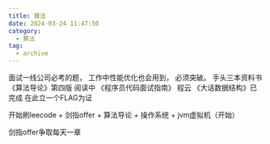 ```yaml
---
title: 算法
date: 2024-03-24 11:47:50
category:
  - 算法
tag:
  - archive
---
```

面试一线公司必考的题，
工作中性能优化也会用到，
必须突破。
手头三本资料书
《算法导论》第四版 阅读中
《程序员代码面试指南》 程云
《大话数据结构》已完成
在此立一个FLAG为证

开始刷leecode + 剑指offer + 算法导论 + 操作系统 + jvm虚拟机（开始）

剑指offer争取每天一章
